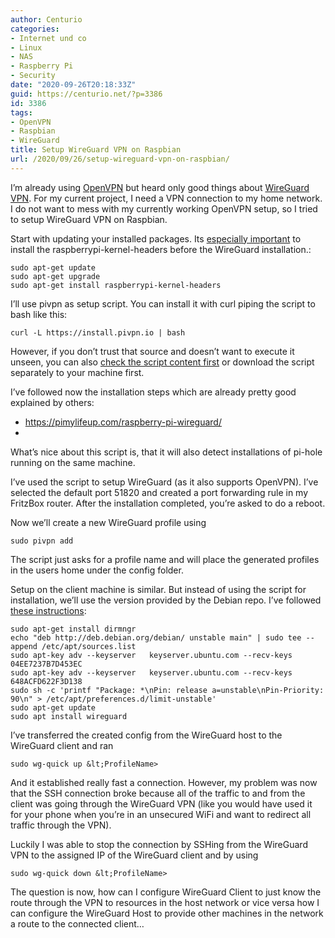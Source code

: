 ```yaml
---
author: Centurio
categories:
- Internet und co
- Linux
- NAS
- Raspberry Pi
- Security
date: "2020-09-26T20:18:33Z"
guid: https://centurio.net/?p=3386
id: 3386
tags:
- OpenVPN
- Raspbian
- WireGuard
title: Setup WireGuard VPN on Raspbian
url: /2020/09/26/setup-wireguard-vpn-on-raspbian/
---
```

I&#8217;m already using <a href="https://centurio.net/2014/12/23/how-to-use-client-certificates-with-synology-vpn-server-and-openvpn/" data-type="post" data-id="2167">OpenVPN</a> but heard only good things about [WireGuard VPN](https://www.wireguard.com/). For my current project, I need a VPN connection to my home network. I do not want to mess with my currently working OpenVPN setup, so I tried to setup WireGuard VPN on Raspbian.

Start with updating your installed packages. Its [especially important](https://stackoverflow.com/a/62780701/831825) to install the raspberrypi-kernel-headers before the WireGuard installation.:

```
sudo apt-get update
sudo apt-get upgrade
sudo apt-get install raspberrypi-kernel-headers
```

I&#8217;ll use pivpn as setup script. You can install it with curl piping the script to bash like this:

```
curl -L https://install.pivpn.io | bash
```

However, if you don&#8217;t trust that source and doesn&#8217;t want to execute it unseen, you can also [check the script content first](https://install.pivpn.io/) or download the script separately to your machine first.

I&#8217;ve followed now the installation steps which are already pretty good explained by others:

  * <https://pimylifeup.com/raspberry-pi-wireguard/>
  * 

What&#8217;s nice about this script is, that it will also detect installations of pi-hole running on the same machine.

I&#8217;ve used the script to setup WireGuard (as it also supports OpenVPN). I&#8217;ve selected the default port 51820 and created a port forwarding rule in my FritzBox router. After the installation completed, you&#8217;re asked to do a reboot.

Now we&#8217;ll create a new WireGuard profile using

```
sudo pivpn add
```

The script just asks for a profile name and will place the generated profiles in the users home under the config folder.

Setup on the client machine is similar. But instead of using the script for installation, we&#8217;ll use the version provided by the Debian repo. I&#8217;ve followed [these instructions](https://engineerworkshop.com/blog/how-to-set-up-wireguard-on-a-raspberry-pi/):

```
sudo apt-get install dirmngr
echo "deb http://deb.debian.org/debian/ unstable main" | sudo tee --append /etc/apt/sources.list
sudo apt-key adv --keyserver   keyserver.ubuntu.com --recv-keys 04EE7237B7D453EC
sudo apt-key adv --keyserver   keyserver.ubuntu.com --recv-keys 648ACFD622F3D138
sudo sh -c 'printf "Package: *\nPin: release a=unstable\nPin-Priority: 90\n" > /etc/apt/preferences.d/limit-unstable'
sudo apt-get update
sudo apt install wireguard
```

I&#8217;ve transferred the created config from the WireGuard host to the WireGuard client and ran

```
sudo wg-quick up &lt;ProfileName>
```

And it established really fast a connection. However, my problem was now that the SSH connection broke because all of the traffic to and from the client was going through the WireGuard VPN (like you would have used it for your phone when you&#8217;re in an unsecured WiFi and want to redirect all traffic through the VPN).

Luckily I was able to stop the connection by SSHing from the WireGuard VPN to the assigned IP of the WireGuard client and by using

```
sudo wg-quick down &lt;ProfileName>
```

The question is now, how can I configure WireGuard Client to just know the route through the VPN to resources in the host network or vice versa how I can configure the WireGuard Host to provide other machines in the network a route to the connected client&#8230;